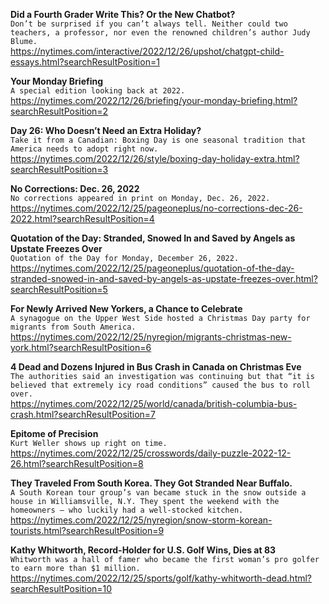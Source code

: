 **Did a Fourth Grader Write This? Or the New Chatbot?**\
`Don’t be surprised if you can’t always tell. Neither could two teachers, a professor, nor even the renowned children’s author Judy Blume.`\
https://nytimes.com/interactive/2022/12/26/upshot/chatgpt-child-essays.html?searchResultPosition=1

**Your Monday Briefing**\
`A special edition looking back at 2022.`\
https://nytimes.com/2022/12/26/briefing/your-monday-briefing.html?searchResultPosition=2

**Day 26: Who Doesn’t Need an Extra Holiday?**\
`Take it from a Canadian: Boxing Day is one seasonal tradition that America needs to adopt right now.`\
https://nytimes.com/2022/12/26/style/boxing-day-holiday-extra.html?searchResultPosition=3

**No Corrections: Dec. 26, 2022**\
`No corrections appeared in print on Monday, Dec. 26, 2022.`\
https://nytimes.com/2022/12/25/pageoneplus/no-corrections-dec-26-2022.html?searchResultPosition=4

**Quotation of the Day: Stranded, Snowed In and Saved by Angels as Upstate Freezes Over**\
`Quotation of the Day for Monday, December 26, 2022.`\
https://nytimes.com/2022/12/25/pageoneplus/quotation-of-the-day-stranded-snowed-in-and-saved-by-angels-as-upstate-freezes-over.html?searchResultPosition=5

**For Newly Arrived New Yorkers, a Chance to Celebrate**\
`A synagogue on the Upper West Side hosted a Christmas Day party for migrants from South America.`\
https://nytimes.com/2022/12/25/nyregion/migrants-christmas-new-york.html?searchResultPosition=6

**4 Dead and Dozens Injured in Bus Crash in Canada on Christmas Eve**\
`The authorities said an investigation was continuing but that “it is believed that extremely icy road conditions” caused the bus to roll over.`\
https://nytimes.com/2022/12/25/world/canada/british-columbia-bus-crash.html?searchResultPosition=7

**Epitome of Precision**\
`Kurt Weller shows up right on time.`\
https://nytimes.com/2022/12/25/crosswords/daily-puzzle-2022-12-26.html?searchResultPosition=8

**They Traveled From South Korea. They Got Stranded Near Buffalo.**\
`A South Korean tour group’s van became stuck in the snow outside a house in Williamsville, N.Y. They spent the weekend with the homeowners — who luckily had a well-stocked kitchen.`\
https://nytimes.com/2022/12/25/nyregion/snow-storm-korean-tourists.html?searchResultPosition=9

**Kathy Whitworth, Record-Holder for U.S. Golf Wins, Dies at 83**\
`Whitworth was a hall of famer who became the first woman’s pro golfer to earn more than $1 million.`\
https://nytimes.com/2022/12/25/sports/golf/kathy-whitworth-dead.html?searchResultPosition=10

